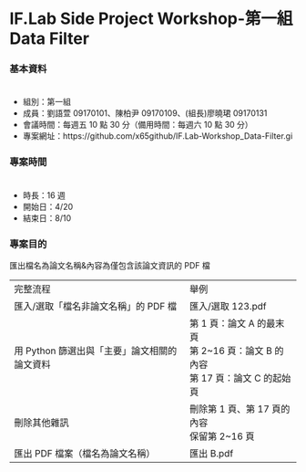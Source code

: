 # IF.Lab Side Project Workshop-第一組 Data Filter

<h3>基本資料</h3>
<ul>
　<li>組別：第一組</li>
  <li>成員：劉語萱 09170101、陳柏尹 09170109、(組長)廖曉珺 09170131</li>
  <li>會議時間：每週五 10 點 30 分（備用時間：每週六 10 點 30 分）</li>
  <li>專案網址：https://github.com/x65github/IF.Lab-Workshop_Data-Filter.gi</li>
</ul>
<h3>專案時間</h3>
<ul>
　<li>時長：16 週</li>
  <li>開始日：4/20</li>
  <li>結束日：8/10</li>
</ul>
<h3>專案目的</h3>
匯出檔名為論文名稱&內容為僅包含該論文資訊的 PDF 檔
<table>
  <tr>
    <td>完整流程</td>
    <td>舉例</td>
  </tr>
  <tr>
    <td>匯入/選取「檔名非論文名稱」的 PDF 檔</td>
    <td>匯入/選取 123.pdf</td>
  </tr>
  <tr>
    <td>用 Python 篩選出與「主要」論文相關的論文資料</td>
    <td>第 1 頁：論文 A 的最末頁<br>第 2~16 頁：論文 B 的內容<br>第 17 頁：論文 C 的起始頁</td>
  </tr>
  <tr>
    <td>刪除其他雜訊</td>
    <td>刪除第 1 頁、第 17 頁的內容<br>保留第 2~16 頁</td>
  </tr>
  <tr>
    <td>匯出 PDF 檔案（檔名為論文名稱）</td>
    <td>匯出 B.pdf</td>
  </tr>
</table>

